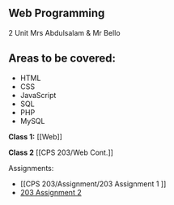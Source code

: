 ## Web Programming
2 Unit
Mrs Abdulsalam & Mr Bello

## Areas to be covered:

-  HTML
- CSS
- JavaScript
- SQL
- PHP
- MySQL


**Class 1:**
[[Web]]

**Class 2**
[[CPS 203/Web Cont.]]

Assignments:
- [[CPS 203/Assignment/203 Assignment 1 ]]
- [203 Assignment 2](CPS%20203/Assignment/203%20Assignment%202.md)